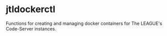 # jtldockerctl

Functions for creating and managing docker containers for The LEAGUE's
Code-Server instances. 

